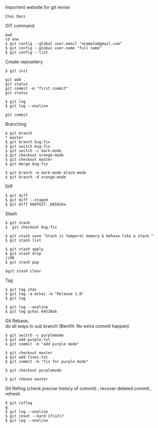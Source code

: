 Importent website for git revise
```
Chai Docs
```
GIT command
```
pwd
cd one
$ git config --global user.email "example@gmail.com"
$ git config --global user.name "full name"
$ git config --list
```
Create reposetery
```
$ git init

git add .
git status
git commit -m "first commit"
git status

$ git log
$ git log --oneline

git commit
```
Branching
```
$ git branch
* master
$ git branch bug-fix
$ git switch bug-fix
$ git switch -c dark-mode
$ git checkout orange-mode
$ git checkout master
$ git merge bug-fix

$ git branch -m dark-mode black-mode
$ git branch -d orange-mode
```


Diff
```
$ git diff
$ git diff --staged
$ git diff 68df62f..68561ba
```
Stash
```
$ git stash
$  git checkout bug-fix

$ git stash save "Stach is temporal memory & behave like a stack "
$ git stash list

$ git stash apply
$ git stash drop
//OR
$ git stash pop

$git stash clear
```


Tag
```
$ git tag chai
$ git tag -a mchai -m "Release 1.0"
$ git tag

$ git log --oneline
$ git tag gchai 64538ab
```

Git Rebase,   
do all ways in sub branch  (Benifit: No extra commit happen)
```              
$ git switch -c purplemode
$ git add purple.txt
$ git commit -m "add purple mode"

$ git checkout master
$ git add fixes.txt
$ git commit -m "fix for purple mode"

$ git checkout purplemode

$ git rebase master
```

Git Reflog
(check precise history of commit) , recover deleted commit , refresh
``` 
$ git reflog
q
$ git log --oneline
$ git reset --hard 1fca7c7
$ git log --oneline                          
```